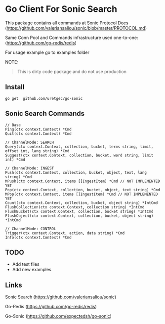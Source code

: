 # Go Client For Sonic Search

This package contains all commands at Sonic Protocol Docs (https://github.com/valeriansaliou/sonic/blob/master/PROTOCOL.md)

Same Conn Pool and Commands infrastructure used one-to-one: (https://github.com/go-redis/redis)

For usage example go to examples folder


NOTE:
> This is dirty code package and do not use production

## Install

```
go get  github.com/uretgec/go-sonic
```

## Sonic Search Commands
```
// Base
Ping(ctx context.Context) *Cmd
Quit(ctx context.Context) *Cmd

// ChannelMode: SEARCH
Query(ctx context.Context, collection, bucket, terms string, limit, offset int, lang string) *Cmd
Suggest(ctx context.Context, collection, bucket, word string, limit int) *Cmd

// ChannelMode: INGEST
Push(ctx context.Context, collection, bucket, object, text, lang string) *Cmd
MPush(ctx context.Context, items []IngestItem) *Cmd // NOT IMPLEMENTED YET
Pop(ctx context.Context, collection, bucket, object, text string) *Cmd
MPop(ctx context.Context, items []IngestItem) *Cmd // NOT IMPLEMENTED YET
Count(ctx context.Context, collection, bucket, object string) *IntCmd
FlushCollection(ctx context.Context, collection string) *IntCmd
FlushBucket(ctx context.Context, collection, bucket string) *IntCmd
FlushObject(ctx context.Context, collection, bucket, object string) *IntCmd

// ChannelMode: CONTROL
Trigger(ctx context.Context, action, data string) *Cmd
Info(ctx context.Context) *Cmd
```

## TODO
- Add test files
- Add new examples

## Links

Sonic Search (https://github.com/valeriansaliou/sonic)

Go-Redis (https://github.com/go-redis/redis)

Go-Sonic (https://github.com/expectedsh/go-sonic)